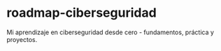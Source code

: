 # roadmap-ciberseguridad
Mi aprendizaje en ciberseguridad desde cero - fundamentos, práctica y proyectos.
